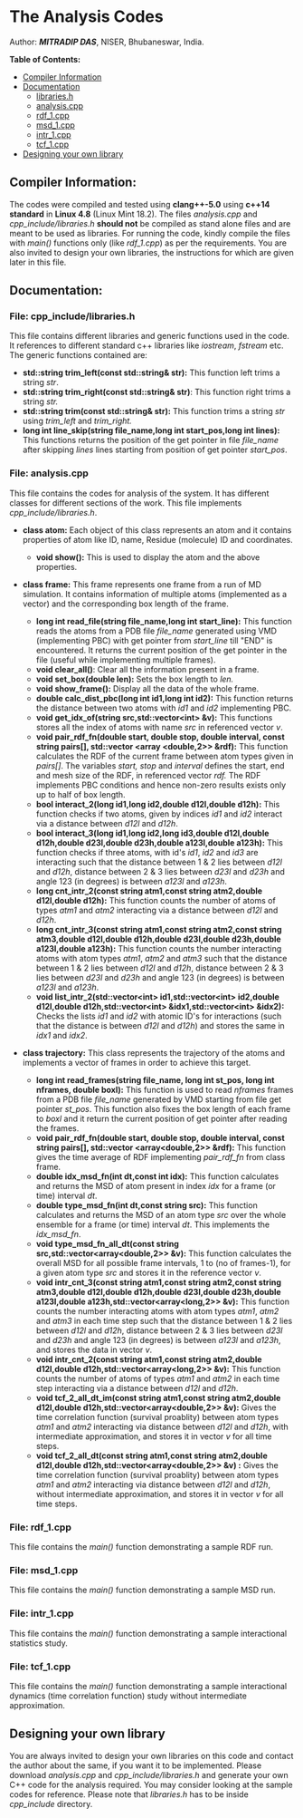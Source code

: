 # The Analysis Codes

Author: ***MITRADIP DAS***, NISER, Bhubaneswar, India.

**Table of Contents:**

* [Compiler Information](#compiler)
* [Documentation](#doc)
    * [libraries.h](#lib)
    * [analysis.cpp](#anls)
    * [rdf_1.cpp](#rdf)
    * [msd_1.cpp](#msd)
    * [intr_1.cpp](#intr)
    * [tcf_1.cpp](#tcf)
* [Designing your own library](#design)

## <a name="compiler"></a> Compiler Information:

The codes were compiled and tested using **clang++-5.0** using **c++14 standard** in **Linux 4.8** (Linux Mint 18.2). The files _analysis.cpp_ and _cpp_include/libraries.h_ **should not** be compiled as stand alone files and are meant to be used as libraries. For running the code, kindly compile the files with _main()_ functions only (like _rdf_1.cpp_) as per the requirements. You are also invited to design your own libraries, the instructions for which are given later in this file.

## <a name="doc"></a>Documentation: 

### <a name="lib"></a>File: cpp_include/libraries.h

This file contains different libraries and generic functions used in the code. It references to different standard c++ libraries like _iostream_, _fstream_ etc. The generic functions contained are:

*   **std::string trim_left(const std::string& str):** This function left trims a string _str_.
*   **std::string trim_right(const std::string& str)**: This function right trims a string _str._
*   **std::string trim(const std::string& str):** This function trims a string _str_ using _trim_left_ and _trim_right._
*   **long int line\_skip(string file\_name,long int start_pos,long int lines):** This functions returns the position of the get pointer in file _file_name_ after skipping _lines_ lines starting from position of get pointer _start_pos_.

### File: analysis.cpp <a name="anls"></a>

This file contains the codes for analysis of the system. It has different classes for different sections of the work. This file implements _cpp_include/libraries.h_.

*   **class atom:** Each object of this class represents an atom and it contains properties of atom like ID, name, Residue (molecule) ID and coordinates.

    *   **void show():** This is used to display the atom and the above properties.

*   **class frame:** This frame represents one frame from a run of MD simulation. It contains information of multiple atoms (implemented as a vector) and the corresponding box length of the frame.

    *   **long int read\_file(string file\_name,long int start_line):** This function reads the atoms from a PDB file _file_name_ generated using VMD (implementing PBC) with get pointer from _start_line_ till "END" is encountered. It returns the current position of the get pointer in the file (useful while implementing multiple frames).
    *   **void clear_all()**: Clear all the information present in a frame.
    *   **void set_box(double len):** Sets the box length to _len._
    *   **void show_frame():** Display all the data of the whole frame.
    *   **double calc\_dist\_pbc(long int id1,long int id2):** This function returns the distance between two atoms with _id1_ and _id2_ implementing PBC.
    *   **void get\_idx\_of(string src,std::vector\<int\> &v):** This functions stores all the index of atoms with name _src_ in referenced vector _v_.
    *   **void pair\_rdf\_fn(double start, double stop, double interval, const string pairs\[\], std::vector <array <double,2>> &rdf):** This function calculates the RDF of the current frame between atom types given in _pairs\[\]_. The variables _start, stop_ and _interval_ defines the start, end and mesh size of the RDF, in referenced vector _rdf._ The RDF implements PBC conditions and hence non-zero results exists only up to half of box length.
    *   **bool interact\_2(long id1,long id2,double d12l,double d12h):** This function checks if two atoms, given by indices _id1_ and _id2_ interact via a distance between _d12l_ and _d12h_.
    *   **bool interact\_3(long id1,long id2,long id3,double d12l,double d12h,double d23l,double d23h,double a123l,double a123h):** This function checks if three atoms, with id's _id1_, _id2_ and _id3_ are interacting such that the distance between 1 & 2 lies between _d12l_ and _d12h_, distance between 2 & 3 lies between _d23l_ and _d23h_ and angle 123 (in degrees) is between _a123l_ and _a123h_.
    *   **long cnt\_intr\_2(const string atm1,const string atm2,double d12l,double d12h):** This function counts the number of atoms of types _atm1_ and _atm2_ interacting via a distance between _d12l_ and _d12h_.
    *   **long cnt\_intr\_3(const string atm1,const string atm2,const string atm3,double d12l,double d12h,double d23l,double d23h,double a123l,double a123h):** This function counts the number interacting atoms with atom types _atm1_, _atm2_ and _atm3_ such that the distance between 1 & 2 lies between _d12l_ and _d12h_, distance between 2 & 3 lies between _d23l_ and _d23h_ and angle 123 (in degrees) is between _a123l_ and _a123h_.
    *   **void list_intr_2(std::vector\<int> id1,std::vector\<int> id2,double d12l,double d12h,std::vector\<int> &idx1,std::vector\<int> &idx2):** Checks the lists _id1_ and _id2_ with atomic ID's for interactions (such that the distance is between _d12l_ and _d12h_) and stores the same in _idx1_ and _idx2_.
 
*   **class trajectory:** This class represents the trajectory of the atoms and implements a vector of frames in order to achieve this target.

    *   **long int read\_frames(string file\_name, long int st_pos, long int nframes, double boxl):** This function is used to read _nframes_ frames from a PDB file _file_name_ generated by VMD starting from file get pointer _st_pos_. This function also fixes the box length of each frame to _boxl_ and it return the current position of get pointer after reading the frames.
    *   **void pair\_rdf\_fn(double start, double stop, double interval, const string pairs\[\], std::vector <array<double,2>> &rdf):** This function gives the time average of RDF implementing _pair\_rdf\_fn_ from class frame.
    *   **double idx\_msd\_fn(int dt,const int idx):** This function calculates and returns the MSD of atom present in index _idx_ for a frame (or time) interval _dt_.
    *   **double type\_msd\_fn(int dt,const string src):** This function calculates and returns the MSD of an atom type _src_ over the whole ensemble for a frame (or time) interval _dt_. This implements the _idx\_msd\_fn_.
    *   **void type\_msd\_fn\_all\_dt(const string src,std::vector<array<double,2>> &v):** This function calculates the overall MSD for all possible frame intervals, 1 to (no of frames-1), for a given atom type _src_ and stores it in the reference vector _v_.
    *   **void intr\_cnt\_3(const string atm1,const string atm2,const string atm3,double d12l,double d12h,double d23l,double d23h,double a123l,double a123h,std::vector<array<long,2>> &v):** This function counts the number interacting atoms with atom types _atm1_, _atm2_ and _atm3_ in each time step such that the distance between 1 & 2 lies between _d12l_ and _d12h_, distance between 2 & 3 lies between _d23l_ and _d23h_ and angle 123 (in degrees) is between _a123l_ and _a123h_, and stores the data in vector _v_.
    *   **void intr\_cnt\_2(const string atm1,const string atm2,double d12l,double d12h,std::vector<array<long,2>> &v):** This function counts the number of atoms of types _atm1_ and _atm2_ in each time step interacting via a distance between _d12l_ and _d12h_.
    *   **void tcf\_2\_all\_dt\_im(const string atm1,const string atm2,double d12l,double d12h,std::vector<array<double,2>> &v):** Gives the time correlation function (survival proablity) between atom types _atm1_ and _atm2_ interacting via distance between _d12l_ and _d12h_, with intermediate approximation, and stores it in vector _v_ for all time steps.
    *   **void tcf\_2\_all\_dt(const string atm1,const string atm2,double d12l,double d12h,std::vector<array<double,2>> &v) :** Gives the time correlation function (survival proablity) between atom types _atm1_ and _atm2_ interacting via distance between _d12l_ and _d12h_, without intermediate approximation, and stores it in vector _v_ for all time steps.

### <a name="rdf"></a> File: rdf_1.cpp 

This file contains the _main()_ function demonstrating a sample RDF run.

### <a name="msd"></a>File: msd_1.cpp

This file contains the _main()_ function demonstrating a sample MSD run.

### <a name="intr"></a>File: intr_1.cpp

This file contains the _main()_ function demonstrating a sample interactional statistics study.

### <a name="tcf"></a>File: tcf_1.cpp

This file contains the _main()_ function demonstrating a sample interactional dynamics (time correlation function) study without intermediate approximation.

## <a name="design"></a>Designing your own library 

You are always invited to design your own libraries on this code and contact the author about the same, if you want it to be implemented. Please download _analysis.cpp_ and _cpp\_include/libraries.h_ and generate your own C++ code for the analysis required. You may consider looking at the sample codes for reference. Please note that _libraries.h_ has to be inside _cpp\_include_ directory.
